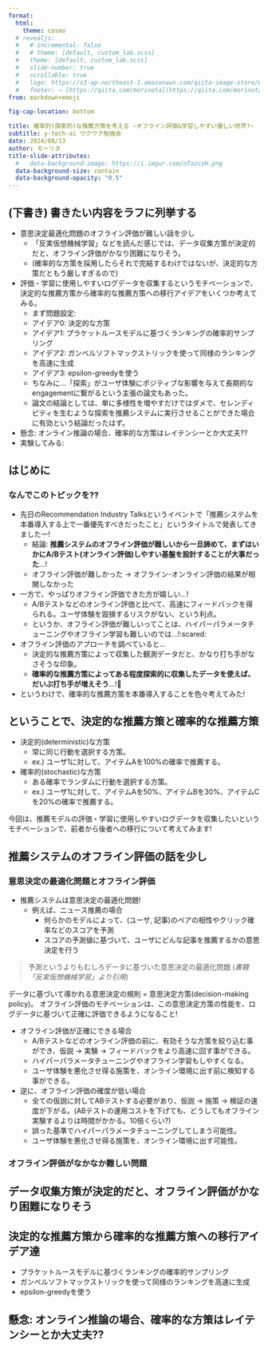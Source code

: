 ```yaml
---
format:
  html:
    theme: cosmo
  # revealjs:
  #   # incremental: false
  #   # theme: [default, custom_lab.scss]
  #   theme: [default, custom_lab.scss]
  #   slide-number: true
  #   scrollable: true
  #   logo: https://s3-ap-northeast-1.amazonaws.com/qiita-image-store/0/1697279/dfa905d1c1e242b4e39be182ae21a2b6ac72c0ad/large.png?1655951919
  #   footer: ⇒ [https://qiita.com/morinota](https://qiita.com/morinota)
from: markdown+emoji

fig-cap-location: bottom

title: 確率的(探索的)な推薦方策を考える ~オフライン評価&学習しやすい優しい世界?~
subtitle: y-tech-ai ワクワク勉強会
date: 2024/08/13
author: モーリタ
title-slide-attributes:
  #   data-background-image: https://i.imgur.com/nTazczH.png
  data-background-size: contain
  data-background-opacity: "0.5"
---
```


## (下書き) 書きたい内容をラフに列挙する

<!-- ## TL;DR -->

- 意思決定最適化問題のオフライン評価が難しい話を少し
  - 「反実仮想機械学習」などを読んだ感じでは、データ収集方策が決定的だと、オフライン評価がかなり困難になりそう。
  - (確率的な方策を採用したらそれで完結するわけではないが、決定的な方策だともう厳しすぎるので)
- 評価・学習に使用しやすいログデータを収集するというモチベーションで、決定的な推薦方策から確率的な推薦方策への移行アイデアをいくつか考えてみる。
  - まず問題設定:
  - アイデア0: 決定的な方策
  - アイデア1: プラケットルースモデルに基づくランキングの確率的サンプリング
  - アイデア2: ガンベルソフトマックストリックを使って同様のランキングを高速に生成
  - アイデア3: epsilon-greedyを使う
  - ちなみに...「探索」がユーザ体験にポジティブな影響を与えて長期的なengagementに繋がるという主張の論文もあった。
  - 論文の結論としては、単に多様性を増やすだけではダメで、セレンディピティを生むような探索を推薦システムに実行させることができた場合に有効という結論だったはず。
- 懸念: オンライン推論の場合、確率的な方策はレイテンシーとか大丈夫??
- 実験してみる:

## はじめに

### なんでこのトピックを??

- 先日のRecommendation Industry Talksというイベントで「推薦システムを本番導入する上で一番優先すべきだったこと」というタイトルで発表してきましたー!
  - 結論: **推薦システムのオフライン評価が難しいから一旦諦めて、まずはいかにA/Bテスト(オンライン評価)しやすい基盤を設計することが大事だった**...!
  - オフライン評価が難しかった -> オフライン-オンライン評価の結果が相関しなかった
- 一方で、やっぱりオフライン評価できた方が嬉しい...!
  - A/Bテストなどのオンライン評価と比べて、高速にフィードバックを得られる。ユーザ体験を毀損するリスクがない、という利点。
  - というか、オフライン評価が難しいってことは、ハイパーパラメータチューニングやオフライン学習も難しいのでは...!:scared:
- オフライン評価のアプローチを調べていると...
  - 決定的な推薦方策によって収集した観測データだと、かなり打ち手がなさそうな印象。
  - **確率的な推薦方策によってある程度探索的に収集したデータを使えば、だいぶ打ち手が増えそう**...!:thinking:
- というわけで、確率的な推薦方策を本番導入することを色々考えてみた!

## ということで、決定的な推薦方策と確率的な推薦方策

- 決定的(deterministic)な方策
  - 常に同じ行動を選択する方策。
  - ex.) ユーザ1に対して、アイテムAを100%の確率で推薦する。
- 確率的(stochastic)な方策
  - ある確率でランダムに行動を選択する方策。
  - ex.) ユーザ1に対して、アイテムAを50%、アイテムBを30%、アイテムCを20%の確率で推薦する。

今回は、推薦モデルの評価・学習に使用しやすいログデータを収集したいというモチベーションで、前者から後者への移行について考えてみます!

## 推薦システムのオフライン評価の話を少し

### 意思決定の最適化問題とオフライン評価

- 推薦システムは意思決定の最適化問題!
  - 例えば、ニュース推薦の場合
    - 何らかのモデルによって、(ユーザ, 記事)のペアの相性やクリック確率などのスコアを予測
    - スコアの予測値に基づいて、ユーザにどんな記事を推薦するかの意思決定を行う

> 予測というよりもむしろデータに基づいた意思決定の最適化問題
> (*書籍「反実仮想機械学習」より引用*)

データに基づいて導かれる意思決定の規則 = 意思決定方策(decision-making policy)。
オフライン評価のモチベーションは、この意思決定方策の性能を、ログデータに基づいて正確に評価できるようになること!

- オフライン評価が正確にできる場合
  - A/Bテストなどのオンライン評価の前に、有効そうな方策を絞り込む事ができ、仮説 -> 実験 -> フィードバックをより高速に回す事ができる。
  - ハイパーパラメータチューニングやオフライン学習もしやすくなる。
  - ユーザ体験を悪化させ得る施策を、オンライン環境に出す前に検知する事ができる。
- 逆に、オフライン評価の確度が低い場合
  - 全ての仮説に対してABテストする必要があり、仮説 -> 施策 -> 検証の速度が下がる。(ABテストの運用コストを下げても、どうしてもオフライン実験するよりは時間がかかる。10倍くらい?)
  - 誤った基準でハイパーパラメータチューニングしてしまう可能性。
  - ユーザ体験を悪化させ得る施策を、オンライン環境に出す可能性。

### オフライン評価がなかなか難しい問題

## データ収集方策が決定的だと、オフライン評価がかなり困難になりそう

## 決定的な推薦方策から確率的な推薦方策への移行アイデア達

- プラケットルースモデルに基づくランキングの確率的サンプリング
- ガンベルソフトマックストリックを使って同様のランキングを高速に生成
- epsilon-greedyを使う

## 懸念: オンライン推論の場合、確率的な方策はレイテンシーとか大丈夫??

